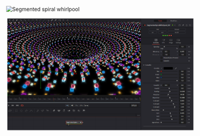 ![Segmented spiral whirlpool](https://github.com/user-attachments/assets/a0f85857-d505-468c-a135-e7b8ff8259ab)

[![Thumbnail](SegmentedSpiralWhirlpool_screenshot.png)](SegmentedSpiralWhirlpool.fuse)

